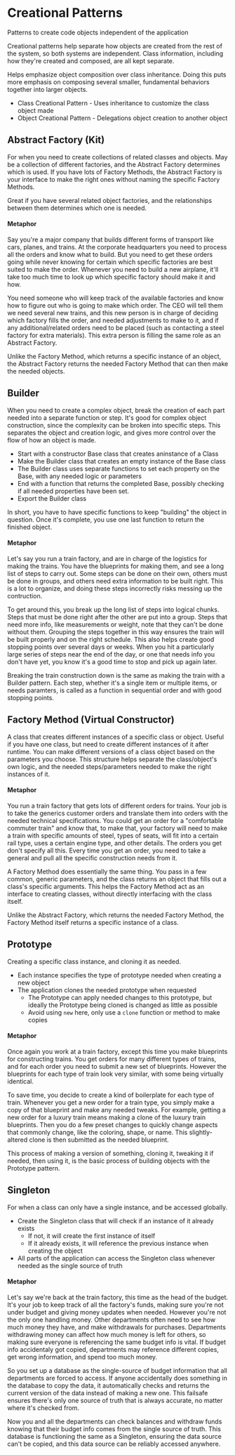 # Creational Patterns

Patterns to create code objects independent of the application

Creational patterns help separate how objects are created from the rest of the system, so both systems are independent. Class information, including how they're created and composed, are all kept separate.

Helps emphasize object composition over class inheritance. Doing this puts more emphasis on composing several smaller, fundamental behaviors together into larger objects.

* Class Creational Pattern - Uses inheritance to customize the class object made
* Object Creational Pattern - Delegations object creation to another object

## Abstract Factory (Kit)

For when you need to create collections of related classes and objects. May be a collection of different factories, and the Abstract Factory determines which is used. If you have lots of Factory Methods, the Abstract Factory is your interface to make the right ones without naming the specific Factory Methods.

Great if you have several related object factories, and the relationships between them determines which one is needed.

#### Metaphor

Say you're a major company that builds different forms of transport like cars, planes, and trains. At the corporate headquarters you need to process all the orders and know what to build. But you need to get these orders going while never knowing for certain which specific factories are best suited to make the order. Whenever you need to build a new airplane, it'll take too much time to look up which specific factory should make it and how.

You need someone who will keep track of the available factories and know how to figure out who is going to make which order. The CEO will tell them we need several new trains, and this new person is in charge of deciding which factory fills the order, and needed adjustments to make to it, and if any additional/related orders need to be placed (such as contacting a steel factory for extra materials). This extra person is filling the same role as an Abstract Factory.

Unlike the Factory Method, which returns a specific instance of an object, the Abstract Factory returns the needed Factory Method that can then make the needed objects.

## Builder

When you need to create a complex object, break the creation of each part needed into a separate function or step. It's good for complex object construction, since the complexity can be broken into specific steps. This separates the object and creation logic, and gives more control over the flow of how an object is made.

* Start with a constructor Base class that creates aninstance of a Class
* Make the Builder class that creates an empty instance of the Base class
* The Builder class uses separate functions to set each property on the Base, with any needed logic or parameters
* End with a function that returns the completed Base, possibly checking if all needed properties have been set.
* Export the Builder class

In short, you have to have specific functions to keep "building" the object in question. Once it's complete, you use one last function to return the finished object.

#### Metaphor

Let's say you run a train factory, and are in charge of the logistics for making the trains. You have the blueprints for making them, and see a long list of steps to carry out. Some steps can be done on their own, others must be done in groups, and others need extra information to be built right. This is a lot to organize, and doing these steps incorrectly risks messing up the contruction.

To get around this, you break up the long list of steps into logical chunks. Steps that must be done right after the other are put into a group. Steps that need more info, like measurements or weight, note that they can't be done without them. Grouping the steps together in this way ensures the train will be built properly and on the right schedule. This also helps create good stopping points over several days or weeks. When you hit a particularly large series of steps near the end of the day, or one that needs info you don't have yet, you know it's a good time to stop and pick up again later.

Breaking the train construction down is the same as making the train with a Builder pattern. Each step, whether it's a single item or multiple items, or needs paramters, is called as a function in sequential order and with good stopping points.

## Factory Method (Virtual Constructor)

A class that creates different instances of a specific class or object. Useful if you have one class, but need to create different instances of it after runtime. You can make different versions of a class object based on the parameters you choose. This structure helps separate the class/object's own logic, and the needed steps/parameters needed to make the right instances of it.

#### Metaphor

You run a train factory that gets lots of different orders for trains. Your job is to take the generics customer orders and translate them into orders with the needed technical specifications. You could get an order for a "comfortable commuter train" and know that, to make that, your factory will need to make a train with specific amounts of steel, types of seats, will fit into a certain rail type, uses a certain engine type, and other details. The orders you get don't specify all this. Every time you get an order, you need to take a general and pull all the specific construction needs from it.

A Factory Method does essentially the same thing. You pass in a few common, generic parameters, and the class returns an object that fills out a class's specific arguments. This helps the Factory Method act as an interface to creating classes, without directly interfacing with the class itself.

Unlike the Abstract Factory, which returns the needed Factory Method, the Factory Method itself returns a specific instance of a class.

## Prototype

Creating a specific class instance, and cloning it as needed.

* Each instance specifies the type of prototype needed when creating a new object
* The application clones the needed prototype when requested
  * The Prototype can apply needed changes to this prototype, but ideally the Prototype being cloned is changed as little as possible
  * Avoid using `new` here, only use a `clone` function or method to make copies

#### Metaphor

Once again you work at a train factory, except this time you make blueprints for constructing trains. You get orders for many different types of trains, and for each order you need to submit a new set of blueprints. However the blueprints for each type of train look very similar, with some being virtually identical.

To save time, you decide to create a kind of boilerplate for each type of train. Whenever you get a new order for a train type, you simply make a copy of that blueprint and make any needed tweaks. For example, getting a new order for a luxury train means making a clone of the luxury train blueprints. Then you do a few preset changes to quickly change aspects that commonly change, like the coloring, shape, or name. This slightly-altered clone is then submitted as the needed blueprint.

This process of making a version of something, cloning it, tweaking it if needed, then using it, is the basic process of building objects with the Prototype pattern.

## Singleton

For when a class can only have a single instance, and be accessed globally.

* Create the Singleton class that will check if an instance of it already exists
  * If not, it will create the first instance of itself
  * If it already exists, it will reference the previous instance when creating the object
* All parts of the application can access the Singleton class whenever needed as the single source of truth

#### Metaphor

Let's say we're back at the train factory, this time as the head of the budget. It's your job to keep track of all the factory's funds, making sure you're not under budget and giving money updates when needed. However you're not the only one handling money. Other departments often need to see how much money they have, and make withdrawals for purchases. Departments withdrawing money can affect how much money is left for others, so making sure everyone is referencing the same budget info is vital. If budget info accidentaly got copied, departments may reference different copies, get wrong information, and spend too much money.

So you set up a database as the single-source of budget information that all departments are forced to access. If anyone accidentally does something in the database to copy the data, it automatically checks and returns the current version of the data instead of making a new one. This failsafe ensures there's only one source of truth that is always accurate, no matter where it's checked from.

Now you and all the departments can check balances and withdraw funds knowing that their budget info comes from the single source of truth. This database is functioning the same as a Singleton, ensuring the data source can't be copied, and this data source can be reliably accessed anywhere.
